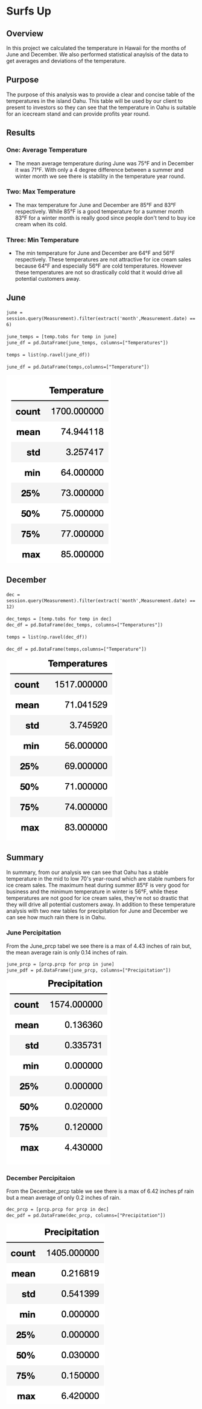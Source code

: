 # Surfs Up
## Overview 
In this project we calculated the temperature in Hawaii for the months of June and December. We also performed statistical anaylsis of the data to get averages and deviations of the temperature.

## Purpose 
The purpose of this analysis was to provide a clear and concise table of the temperatures in the island Oahu. This table will be used by our client to present to investors so they can see that the temperature in Oahu is suitable for an icecream stand and can provide profits year round.
## Results 
### One: Average Temperature
- The mean average temperature during June was 75°F and in December it was 71°F. With only a 4 degree difference between a summer and winter month we see there is stability in the temperature year round.
### Two: Max Temperature 
- The max temperature for June and December are 85°F and 83°F respectively. While 85°F is a good temperature for a summer month 83°F for a winter month is really good since people don't tend to buy ice cream when its cold.
### Three: Min Temperature
- The min temperature for June and December are 64°F and 56°F
respectively. These temperatures are not attractive for ice cream sales because 64°F and especially 56°F are cold temperatures. However these temperatures are not so drastically cold that it would drive all potential customers away. 
## June
```
june = session.query(Measurement).filter(extract('month',Measurement.date) == 6)

june_temps = [temp.tobs for temp in june]
june_df = pd.DataFrame(june_temps, columns=["Temperatures"])

temps = list(np.ravel(june_df))

june_df = pd.DataFrame(temps,columns=["Temperature"])
```
![](Resource/June_temps.png)
## December
```
dec = session.query(Measurement).filter(extract('month',Measurement.date) == 12)

dec_temps = [temp.tobs for temp in dec]
dec_df = pd.DataFrame(dec_temps, columns=["Temperatures"])

temps = list(np.ravel(dec_df))

dec_df = pd.DataFrame(temps,columns=["Temperature"])
```
![](Resource/December_temps.png)

## Summary
In summary, from our analysis we can see that Oahu has a stable temperature in the mid to low 70's year-round which are stable numbers for ice cream sales. The maximum heat during summer 85°F is very good for business and the minimum temperature in winter is 56°F, while these temperatures are not good for ice cream sales, they're not so drastic that they will drive all potential customers away. In addition to these temperature analysis with two new tables for precipitation for June and December we can see how much rain there is in Oahu. 
### June Percipitation
From the June_prcp tabel we see there is a max of 4.43 inches of rain but, the mean average rain is only 0.14 inches of rain. 
```
june_prcp = [prcp.prcp for prcp in june]
june_pdf = pd.DataFrame(june_prcp, columns=["Precipitation"])
```
![](Resource/June_prcp.png)

### December Percipitaion
From the December_prcp table we see there is a max of 6.42 inches pf rain but a mean average of only 0.2 inches of rain. 
```
dec_prcp = [prcp.prcp for prcp in dec]
dec_pdf = pd.DataFrame(dec_prcp, columns=["Precipitation"])
```
![](Resource/December_prcp.png)